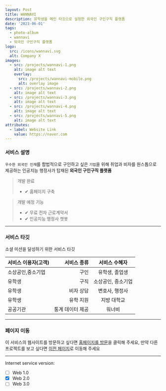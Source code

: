 ```yaml
---
layout: Post
title: WANNAVI
description: 유학생을 메인 타깃으로 설정한 외국인 구인구직 플랫폼
date: '2023-06-01'
tags:
  - photo-album
  - wannavi
  - 외국인 구인구직 플랫폼
logo:
  src: /icons/wannavi.svg
  alt: Company X
images:
  - src: /projects/wannavi-1.png
    alt: image alt text
    overlay:
      src: /projects/wannavi-mobile.png
      alt: overlay image
  - src: /projects/wannavi-2.png
    alt: image alt text
  - src: /projects/wannavi-3.png
    alt: image alt text
  - src: /projects/wannavi-4.png
    alt: image alt text
  - src: /projects/wannavi-5.png
    alt: image alt text
attributes:
  - label: Website Link
    value: https://naver.com
---
```


### 서비스 설명

`우수한 외국인 인재`를 합법적으로 구인하고 싶은 `기업`을 위해 취업과 
비자를 원스톱으로 제공하는 인공지능 행정사가 탑재된 **외국인 구인구직 플랫폼**

> 개발 완료
> - ✔ 홈페이지 구축

> 개발 예정 기능
> - ✔ 무료 전자 근로계약서
> - ✔ 인공지능 행정사 챗봇

---

### 서비스 타깃

소셜 미션을 달성하기 위한 서비스 타깃

|서비스 이용자(고객) |서비스 종류  | 서비스 수혜자|
|:--- | ---: | :---:|
|소상공인,중소기업|구인|유학생, 졸업생|
|유학생|구직|소상공인, 중소기업|
|유학생|비자 상담|변호사, 행정사|
|유학생|유학 지원|지방 대학교|
|공공기관|통계 데이터 제공|워너비|

---

### 페이지 이동

이 서비스의 웹사이트를 방문하고 싶다면 [홈페이지를 방문](https://naver.com)을 클릭해 주세요, 만약 다른 프로젝트를 보고 싶다면 [이전 페이지](../projects)로 이동해 주세요

---

Internet service version:

- [ ] Web 1.0
- [x] Web 2.0
- [ ] Web 3.0